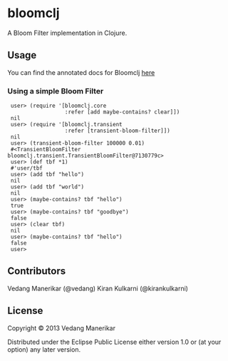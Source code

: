# bloomclj

A Bloom Filter implementation in Clojure.

## Usage

You can find the annotated docs for Bloomclj [here](http://vedang.github.io/bloomclj/)

### Using a simple Bloom Filter
     user> (require '[bloomclj.core
                      :refer [add maybe-contains? clear]])
     nil
     user> (require '[bloomclj.transient
                      :refer [transient-bloom-filter]])
     nil
     user> (transient-bloom-filter 100000 0.01)
     #<TransientBloomFilter bloomclj.transient.TransientBloomFilter@7130779c>
     user> (def tbf *1)
     #'user/tbf
     user> (add tbf "hello")
     nil
     user> (add tbf "world")
     nil
     user> (maybe-contains? tbf "hello")
     true
     user> (maybe-contains? tbf "goodbye")
     false
     user> (clear tbf)
     nil
     user> (maybe-contains? tbf "hello")
     false
     user>

## Contributors

Vedang Manerikar (@vedang)
Kiran Kulkarni (@kirankulkarni)

## License

Copyright © 2013 Vedang Manerikar

Distributed under the Eclipse Public License either version 1.0 or (at
your option) any later version.
